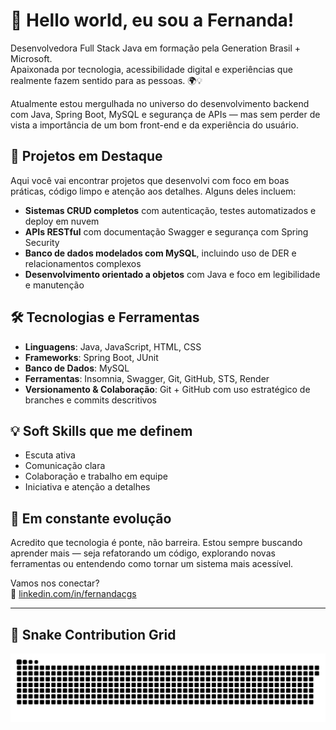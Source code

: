# 👋 Hello world, eu sou a Fernanda!

Desenvolvedora Full Stack Java em formação pela Generation Brasil + Microsoft.  
Apaixonada por tecnologia, acessibilidade digital e experiências que realmente fazem sentido para as pessoas. 🌍💡

Atualmente estou mergulhada no universo do desenvolvimento backend com Java, Spring Boot, MySQL e segurança de APIs — mas sem perder de vista a importância de um bom front-end e da experiência do usuário.

## 🚀 Projetos em Destaque

Aqui você vai encontrar projetos que desenvolvi com foco em boas práticas, código limpo e atenção aos detalhes. Alguns deles incluem:

- **Sistemas CRUD completos** com autenticação, testes automatizados e deploy em nuvem  
- **APIs RESTful** com documentação Swagger e segurança com Spring Security  
- **Banco de dados modelados com MySQL**, incluindo uso de DER e relacionamentos complexos  
- **Desenvolvimento orientado a objetos** com Java e foco em legibilidade e manutenção

## 🛠️ Tecnologias e Ferramentas

- **Linguagens**: Java, JavaScript, HTML, CSS  
- **Frameworks**: Spring Boot, JUnit  
- **Banco de Dados**: MySQL  
- **Ferramentas**: Insomnia, Swagger, Git, GitHub, STS, Render  
- **Versionamento & Colaboração**: Git + GitHub com uso estratégico de branches e commits descritivos  

## 💡 Soft Skills que me definem

- Escuta ativa  
- Comunicação clara  
- Colaboração e trabalho em equipe  
- Iniciativa e atenção a detalhes

## 🌱 Em constante evolução

Acredito que tecnologia é ponte, não barreira. Estou sempre buscando aprender mais — seja refatorando um código, explorando novas ferramentas ou entendendo como tornar um sistema mais acessível.

Vamos nos conectar?  
🔗 [linkedin.com/in/fernandacgs](https://www.linkedin.com/in/fernandamurched/)

---

## 🐍 Snake Contribution Grid

<picture align="center">
  <source media="(prefers-color-scheme: dark)" srcset="https://raw.githubusercontent.com/FernandaMurched/FernandaMurched/output/github-contribution-grid-snake-dark.svg">
  <source media="(prefers-color-scheme: light)" srcset="https://raw.githubusercontent.com/mari4souza/FernandaMurched/output/github-contribution-grid-snake-dark.svg">
  <img align="center" alt="github contribution grid snake animation" src="https://raw.githubusercontent.com/FernandaMurched/FernandaMurched/output/github-contribution-grid-snake.svg">
</picture>
